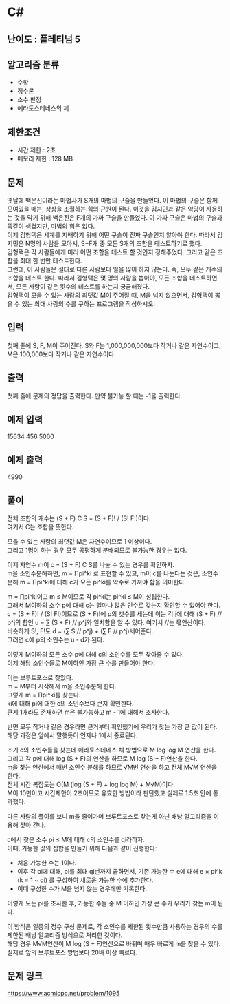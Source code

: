 # C#

## 난이도 : 플레티넘 5

## 알고리즘 분류
  - 수학
  - 정수론
  - 소수 판정
  - 에라토스테네스의 체

## 제한조건
  - 시간 제한 : 2초
  - 메모리 제한 : 128 MB

## 문제
옛날에 백은진이라는 마법사가 S개의 마법의 구슬을 만들었다. 이 마법의 구슬은 함께 모여있을 때는, 상상을 초월하는 힘의 근원이 된다. 이것을 김지민과 같은 악당이 사용하는 것을 막기 위해 백은진은 F개의 가짜 구슬을 만들었다. 이 가짜 구슬은 마법의 구슬과 똑같이 생겼지만, 마법의 힘은 없다.<br/>
이제 김형택은 세계를 지배하기 위해 어떤 구슬이 진짜 구슬인지 알아야 한다. 따라서 김지민은 N명의 사람을 모아서, S+F개 중 모든 S개의 조합을 테스트하기로 했다.<br/>
김형택은 각 사람들에게 미리 어떤 조합을 테스트 할 것인지 정해주었다. 그리고 같은 조합을 최대 한 번만 테스트한다.<br/>
그런데, 이 사람들은 절대로 다른 사람보다 일을 많이 하지 않는다. 즉, 모두 같은 개수의 조합을 테스트 한다. 따라서 김형택은 몇 명의 사람을 뽑아야, 모든 조합을 테스트하면서, 모든 사람이 같은 횟수의 테스트를 하는지 궁금해졌다.<br/>
김형택이 모을 수 있는 사람의 최댓값 M이 주어질 때, M을 넘지 않으면서, 김형택이 뽑을 수 있는 최대 사람의 수를 구하는 프로그램을 작성하시오.<br/>


## 입력
첫째 줄에 S, F, M이 주어진다. S와 F는 1,000,000,000보다 작거나 같은 자연수이고, M은 100,000보다 작거나 같은 자연수이다.<br/>


## 출력
첫째 줄에 문제의 정답을 출력한다. 만약 불가능 할 때는 -1을 출력한다.<br/>


## 예제 입력
15634 456 5000<br/>

## 예제 출력
4990<br/>


## 풀이
전체 조합의 개수는 (S + F) C S = (S + F)! / (S! F!)이다.<br/>
여기서 C는 조합을 뜻한다.<br/>


모을 수 있는 사람의 최댓값 M은 자연수이므로 1 이상이다.<br/>
그리고 1명이 하는 경우 모두 공평하게 분배되므로 불가능한 경우는 없다.<br/>


이제 자연수 m이 c = (S + F) C S를 나눌 수 있는 경우를 확인하자.<br/>
m을 소인수분해하면, m = ∏pi^ki 로 표현할 수 있고, m이 c를 나눈다는 것은, 소인수 분해 m = ∏pi^ki에 대해 c가 모든 pi^ki를 약수로 가져야 함을 의미한다.<br/>


m = ∏pi^ki이고 m ≤ M이므로 각 pi^ki는 pi^ki ≤ M이 성립한다.<br/>
그래서 M이하의 소수 p에 대해 c는 얼마나 많은 인수로 갖는지 확인할 수 있어야 한다.<br/>
c = (S + F)! / (S! F!)이므로 (S + F)!에 p의 갯수를 세는데 이는 각 j에 대해 (S + F) // p^j의 합인 u = ∑ (S + F) // p^j와 일치함을 알 수 있다. 여기서 //는 몫연산이다.<br/>
비슷하게 S!, F!도 d = (∑ S // p^j) + (∑ F // p^j)세어준다.<br/>
그러면 c에 p의 소인수는 u - d가 된다.<br/>


이렇게 M이하의 모든 소수 p에 대해 c의 소인수를 모두 찾아줄 수 있다.<br/>
이제 해당 소인수들로 M이하인 가장 큰 수를 만들어야 한다.<br/>


이는 브루트포스로 찾았다.<br/>
m = M부터 시작해서 m을 소인수분해 한다.<br/>
그렇게 m = ∏pi^ki를 찾는다.<br/>
ki에 대해 pi에 대한 c의 소인수보다 큰지 확인한다.<br/>
큰게 1개라도 존재하면 m은 불가능하고 m - 1에 대해서 조사한다.<br/>


반면 모두 작거나 같은 경우라면 큰거부터 확인했기에 우리가 찾는 가장 큰 값이 된다.<br/>
해당 과정은 앞에서 말햇듯이 언제나 1에서 종료된다.<br/>


초기 c의 소인수들을 찾는데 에라토스테네스 체 방법으로 M log log M 연산을 한다.<br/>
그리고 각 p에 대해 log (S + F)의 연산을 하므로 M log (S + F)연산을 한다.<br/>
m을 찾는 연산에서 매번 소인수 분해를 하므로 √M번 연산을 하고 전체 M√M 연산을 한다.<br/>
전체 시간 복잡도는 O(M (log (S + F) + log log M) + M√M)이다.<br/>
M이 10만이고 시간제한이 2초이므로 유효한 방법이라 판단했고 실제로 1.5초 안에 통과했다.<br/>


다른 사람의 풀이를 보니 m을 줄여가며 브루트포스로 찾는게 아닌 배낭 알고리즘을 이용해 찾아 간다.<br/>


c에서 찾은 소수 pi ≤ M에 대해 c의 소인수를 qi라하자.<br/>
이때, 가능한 값의 집합을 만들기 위해 다음과 같이 진행한다:<br/>

  - 처음 가능한 수는 1이다.
  - 이후 각 pi에 대해, pi를 최대 qi번까지 곱하면서, 기존 가능한 수 e에 대해 e × pi^k (k = 1 ~ qi) 를 구성하여 새로운 가능한 수에 추가한다.
  - 이때 구성한 수가 M을 넘지 않는 경우에만 기록한다.

이렇게 모든 pi를 조사한 후, 가능한 수들 중 M 이하인 가장 큰 수가 우리가 찾는 m이 된다.<br/>


이 방식은 일종의 정수 구성 문제로, 각 소인수를 제한된 횟수만큼 사용하는 경우의 수를 제한된 배낭 알고리즘 방식으로 처리한 것이다.<br/>
해당 경우 M√M연산이 M log (S + F)연산으로 바뀌며 매우 빠르게 m을 찾을 수 있다.<br/>
실제로 앞의 브루트포스 방법보다 20배 이상 빠르다.<br/>



## 문제 링크
https://www.acmicpc.net/problem/1095